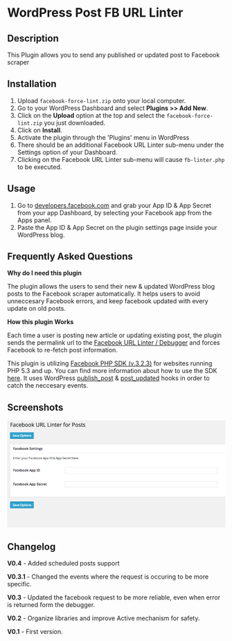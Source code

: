 WordPress Post FB URL Linter
============================

<h2>Description</h2>

This Plugin allows you to send any published or updated post to Facebook scraper

<h2>Installation</h2>

1. Upload `facebook-force-lint.zip` onto your local computer.
2. Go to your WordPress Dashboard and select <strong>Plugins >> Add New</strong>.
3. Click on the <strong>Upload</strong> option at the top and select the `facebook-force-lint.zip` you just downloaded.
4. Click on <strong>Install</strong>.
5. Activate the plugin through the 'Plugins' menu in WordPress
6. There should be an additional Facebook URL Linter sub-menu under the Settings option of your Dashboard.
7. Clicking on the Facebook URL Linter sub-menu will cause `fb-linter.php` to be executed. 

<h2>Usage</h2>

1. Go to <a href="http://developers.facebook.com/">developers.facebook.com</a> and grab your App ID & App Secret from your app Dashboard, by selecting your Facebook app from the Apps panel.
2. Paste the App ID & App Secret on the plugin settings page inside your WordPress blog.

<h2>Frequently Asked Questions</h2>

<strong>Why do I need this plugin</strong>

The plugin allows the users to send their new & updated WordPress blog posts to the Facebook scraper automatically.
It helps users to avoid unneccesary Facebook errors, and keep facebook updated with every update on old posts.

<strong>How this plugin Works</strong>

Each time a user is posting new article or updating existing post, the plugin sends the permalink url to the <a href="https://developers.facebook.com/tools/debug/">Facebook URL Linter / Debugger</a> and forces Facebook to re-fetch post information.

This plugin is utilizing <a href="https://github.com/facebookarchive/facebook-php-sdk">Facebook PHP SDK (v.3.2.3)</a> for websites running PHP 5.3 and up. You can find more information about how to use the SDK <a href="https://developers.facebook.com/docs/php/gettingstarted/4.0.0">here</a>.
It uses WordPress <a href="http://codex.wordpress.org/Plugin_API/Action_Reference/publish_post">publish_post</a> & <a href="http://codex.wordpress.org/Plugin_API/Action_Reference/post_updated">post_updated</a> hooks in order to catch the neccesary events.

<h2>Screenshots</h2>

<img src="facebook-url-linter-screenshot.png" />

<h2>Changelog</h2>

<strong>V0.4</strong> - Added scheduled posts support

<strong>V0.3.1</strong> - Changed the events where the request is occuring to be more specific.

<strong>V0.3</strong> - Updated the facebook request to be more reliable, even when error is returned form the debugger.

<strong>V0.2</strong> - Organize libraries and improve Active mechanism for safety.

<strong>V0.1</strong> - First version.

